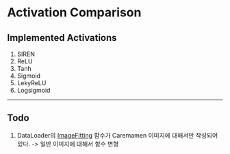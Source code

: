# Activation Comparison 

## Implemented Activations 

1. SIREN
2. ReLU
3. Tanh
4. Sigmoid 
5. LekyReLU
6. Logsigmoid 

---

## Todo

1. DataLoader의 [ImageFitting](https://github.com/fxnnxc/neural_implicit_representation/blob/165bc8c234b27baa68125b21e95243c59d5a63eb/activation_comparison/utils.py#L32) 함수가 Caremamen 이미지에 대해서만 작성되어 있다. -> 일반 이미지에 대해서 함수 변형 

